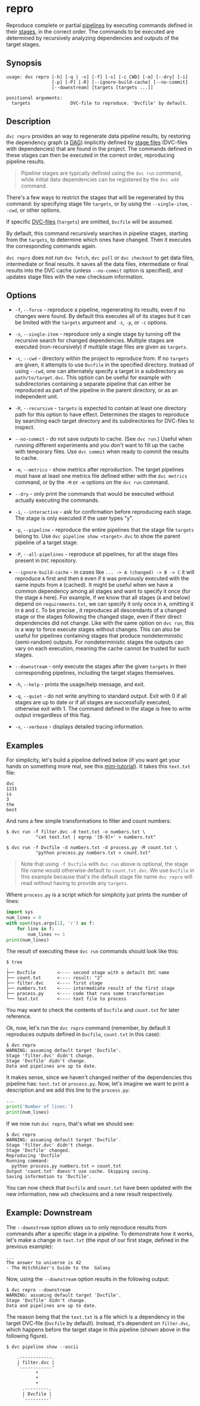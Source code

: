 # repro

Reproduce complete or partial [pipelines](/doc/commands-reference/pipeline) by
executing commands defined in their [stages](/doc/commands-reference/run), in
the correct order. The commands to be executed are determined by recursively
analyzing dependencies and outputs of the target stages.

## Synopsis

```usage
usage: dvc repro [-h] [-q | -v] [-f] [-s] [-c CWD] [-m] [--dry] [-i]
                 [-p] [-P] [-R] [--ignore-build-cache] [--no-commit]
                 [--downstream] [targets [targets ...]]

positional arguments:
  targets               DVC-file to reproduce. 'Dvcfile' by default.
```

## Description

`dvc repro` provides an way to regenerate data pipeline results, by restoring
the dependency graph (a
[DAG](https://en.wikipedia.org/wiki/Directed_acyclic_graph)) implicitly defined
by [stage files](/doc/commands-reference/run) (DVC-files with dependencies) that
are found in the <abbr>project</abbr>. The commands defined in these stages can
then be executed in the correct order, reproducing pipeline results.

> Pipeline stages are typically defined using the `dvc run` command, while
> initial data dependencies can be registered by the `dvc add` command.

There's a few ways to restrict the stages that will be regenerated by this
command: by specifying stage file `targets`, or by using the `--single-item`,
`--cwd`, or other options.

If specific [DVC-files](/doc/user-guide/dvc-file-format) (`targets`) are
omitted, `Dvcfile` will be assumed.

By default, this command recursively searches in pipeline stages, starting from
the `targets`, to determine which ones have changed. Then it executes the
corresponding commands again.

`dvc repro` does not run `dvc fetch`, `dvc pull` or `dvc checkout` to get data
files, intermediate or final results. It saves all the data files, intermediate
or final results into the <abbr>DVC cache</abbr> (unless `--no-commit` option is
specified), and updates stage files with the new checksum information.

## Options

- `-f`, `--force` - reproduce a pipeline, regenerating its results, even if no
  changes were found. By default this executes all of its stages but it can be
  limited with the `targets` argument and `-s`, `-p`, or `-c` options.

- `-s`, `--single-item` - reproduce only a single stage by turning off the
  recursive search for changed dependencies. Multiple stages are executed
  (non-recursively) if multiple stage files are given as `targets`.

- `-c`, `--cwd` - directory within the project to reproduce from. If no
  `targets` are given, it attempts to use `Dvcfile` in the specified directory.
  Instead of using `--cwd`, one can alternately specify a target in a
  subdirectory as `path/to/target.dvc`. This option can be useful for example
  with subdirectories containing a separate pipeline that can either be
  reproduced as part of the pipeline in the parent directory, or as an
  independent unit.

- `-R`, `--recursive` - `targets` is expected to contain at least one directory
  path for this option to have effect. Determines the stages to reproduce by
  searching each target directory and its subdirectories for DVC-files to
  inspect.

- `--no-commit` - do not save outputs to cache. (See `dvc run`.) Useful when
  running different experiments and you don't want to fill up the cache with
  temporary files. Use `dvc commit` when ready to commit the results to cache.

- `-m`, `--metrics` - show metrics after reproduction. The target pipelines must
  have at least one metrics file defined either with the `dvc metrics` command,
  or by the `-M` or `-m` options on the `dvc run` command.

- `--dry` - only print the commands that would be executed without actually
  executing the commands.

- `-i`, `--interactive` - ask for confirmation before reproducing each stage.
  The stage is only executed if the user types "y".

- `-p`, `--pipeline` - reproduce the entire pipelines that the stage file
  `targets` belong to. Use `dvc pipeline show <target>.dvc` to show the parent
  pipeline of a target stage.

- `-P`, `--all-pipelines` - reproduce all pipelines, for all the stage files
  present in `DVC` repository.

- `--ignore-build-cache` - in cases like `... -> A (changed) -> B -> C` it will
  reproduce `A` first and then `B` even if `B` was previously executed with the
  same inputs from `A` (cached). It might be useful when we have a common
  dependency among all stages and want to specify it once (for the stage `A`
  here). For example, if we know that all stages (`A` and below) depend on
  `requirements.txt`, we can specify it only once in `A`, omitting it in `B` and
  `C`. To be precise , it reproduces all descendants of a changed stage or the
  stages following the changed stage, even if their direct dependencies did not
  change. Like with the same option on `dvc run`, this is a way to force execute
  stages without changes. This can also be useful for pipelines containing
  stages that produce nondeterministic (semi-random) outputs. For
  nondeterministic stages the outputs can vary on each execution, meaning the
  cache cannot be trusted for such stages.

- `--downstream` - only execute the stages after the given `targets` in their
  corresponding pipelines, including the target stages themselves.

- `-h`, `--help` - prints the usage/help message, and exit.

- `-q`, `--quiet` - do not write anything to standard output. Exit with 0 if all
  stages are up to date or if all stages are successfully executed, otherwise
  exit with 1. The command defined in the stage is free to write output
  irregardless of this flag.

- `-v`, `--verbose` - displays detailed tracing information.

## Examples

For simplicity, let's build a pipeline defined below (if you want get your hands
on something more real, see this
[mini-tutorial](/doc/get-started/example-pipeline)). It takes this `text.txt`
file:

```
dvc
1231
is
3
the
best
```

And runs a few simple transformations to filter and count numbers:

```dvc
$ dvc run -f filter.dvc -d text.txt -o numbers.txt \
           "cat text.txt | egrep '[0-9]+' > numbers.txt"

$ dvc run -f Dvcfile -d numbers.txt -d process.py -M count.txt \
           "python process.py numbers.txt > count.txt"
```

> Note that using `-f Dvcfile` with `dvc run` above is optional, the stage file
> name would otherwise default to `count.txt.dvc`. We use `Dvcfile` in this
> example because that's the default stage file name `dvc repro` will read
> without having to provide any `targets`.

Where `process.py` is a script which for simplicity just prints the number of
lines:

```python
import sys
num_lines = 0
with open(sys.argv[1], 'r') as f:
    for line in f:
        num_lines += 1
print(num_lines)
```

The result of executing these `dvc run` commands should look like this:

```dvc
$ tree
.
├── Dvcfile        <---- second stage with a default DVC name
├── count.txt      <---- result: "2"
├── filter.dvc     <---- first stage
├── numbers.txt    <---- intermediate result of the first stage
├── process.py     <---- code that runs some transformation
└── text.txt       <---- text file to process
```

You may want to check the contents of `Dvcfile` and `count.txt` for later
reference.

Ok, now, let's run the `dvc repro` command (remember, by default it reproduces
outputs defined in `Dvcfile`, `count.txt` in this case):

```dvc
$ dvc repro
WARNING: assuming default target 'Dvcfile'.
Stage 'filter.dvc' didn't change.
Stage 'Dvcfile' didn't change.
Data and pipelines are up to date.
```

It makes sense, since we haven't changed neither of the dependencies this
pipeline has: `text.txt` or `process.py`. Now, let's imagine we want to print a
description and we add this line to the `process.py`:

```python
...
print('Number of lines:')
print(num_lines)
```

If we now run `dvc repro`, that's what we should see:

```dvc
$ dvc repro
WARNING: assuming default target 'Dvcfile'.
Stage 'filter.dvc' didn't change.
Stage 'Dvcfile' changed.
Reproducing 'Dvcfile'
Running command:
  python process.py numbers.txt > count.txt
Output 'count.txt' doesn't use cache. Skipping saving.
Saving information to 'Dvcfile'.
```

You can now check that `Dvcfile` and `count.txt` have been updated with the new
information, new `md5` checksums and a new result respectively.

## Example: Downstream

The `--downstream` option allows us to only reproduce results from commands
after a specific stage in a pipeline. To demonstrate how it works, let's make a
change in `text.txt` (the input of our first stage, defined in the previous
example):

```
...
The answer to universe is 42
- The Hitchhiker's Guide to the  Galaxy
```

Now, using the `--downstream` option results in the following output:

```dvc
$ dvc repro --downstream
WARNING: assuming default target 'Dvcfile'.
Stage 'Dvcfile' didn't change.
Data and pipelines are up to date.
```

The reason being that the `text.txt` is a file which is a dependency in the
target DVC-file (`Dvcfile` by default). Instead, it's dependent on `filter.dvc`,
which happens before the target stage in this pipeline (shown above in the
following figure).

```dvc
$ dvc pipeline show --ascii

    .------------.
    | filter.dvc |
    `------------'
           *
           *
           *
      .---------.
      | Dvcfile |
      `---------'
```
